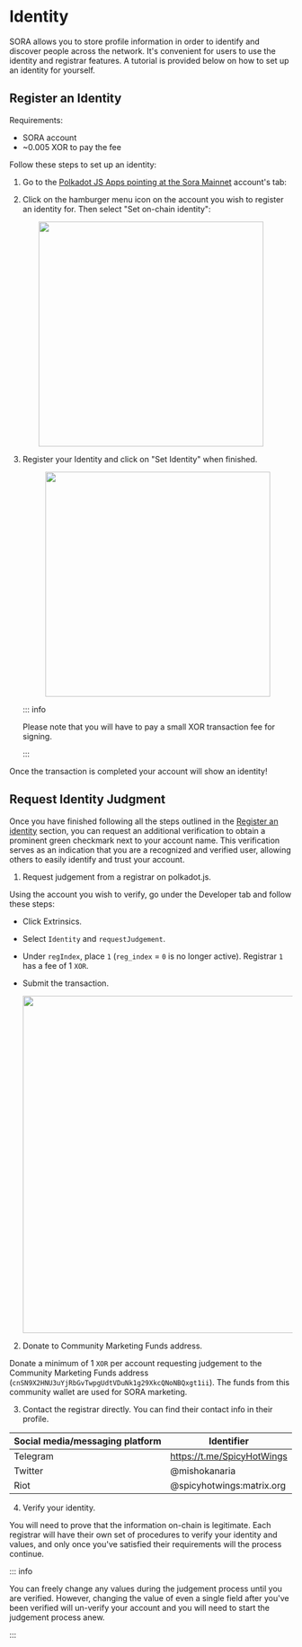 # Identity

SORA allows you to store profile information in order to identify and discover people across the network. It's convenient for users to use the identity and registrar features. A tutorial is provided below on how to set up an identity for yourself.

## Register an Identity

Requirements:

- SORA account
- ~0.005 XOR to pay the fee

Follow these steps to set up an identity:

1. Go to the [Polkadot JS Apps pointing at the Sora Mainnet](https://polkadot.js.org/apps/?rpc=wss%3A%2F%2Fws.sora2.soramitsu.co.jp#/accounts) account's tab:

2. Click on the hamburger menu icon on the account you wish to register an identity for. Then select "Set on-chain identity":

  <center><img src="/.gitbook/assets/id-select-menu.png" width="400"></center>

3. Register your Identity and click on "Set Identity" when finished.

   <center><img src="/.gitbook/assets/id-register-id.png" width="400"></center>

   ::: info

   Please note that you will have to pay a small XOR transaction fee for signing.

   :::

Once the transaction is completed your account will show an identity!

## Request Identity Judgment

Once you have finished following all the steps outlined in the [Register an identity](/id.md#register-an-identity) section, you can request an additional verification to obtain a prominent green checkmark next to your account name. This verification serves as an indication that you are a recognized and verified user, allowing others to easily identify and trust your account.

1. Request judgement from a registrar on polkadot.js.

Using the account you wish to verify, go under the Developer tab and follow these steps:

- Click Extrinsics.
- Select `Identity` and `requestJudgement`.
- Under `regIndex`, place `1` (`reg_index` = `0` is no longer active). Registrar `1` has a fee of 1 `XOR`.
- Submit the transaction.

  <center><img src="/.gitbook/assets/requestJudgement.png" width="600"></center>

2. Donate to Community Marketing Funds address.

Donate a minimum of 1 `XOR` per account requesting judgement to the Community Marketing Funds address (`cnSN9X2HNU3uYjRbGvTwpgUdtVDuNk1g29XkcQNoNBQxgt1ii`).
The funds from this community wallet are used for SORA marketing.

3. Contact the registrar directly. You can find their contact info in their profile.

  | Social media/messaging platform | Identifier                 |
  | ------------------------------- | -------------------------- |
  | Telegram                        | https://t.me/SpicyHotWings |
  | Twitter                         | @mishokanaria              |
  | Riot                            | @spicyhotwings:matrix.org  |

4. Verify your identity.

You will need to prove that the information on-chain is legitimate. Each registrar will have their own set of procedures to verify your identity and values, and only once you've satisfied their requirements will the process continue.

::: info

You can freely change any values during the judgement process until you are verified. However, changing the value of even a single field after you've been verified will un-verify your account and you will need to start the judgement process anew.

:::
